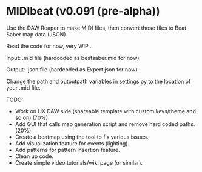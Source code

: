 # MIDIbeat (v0.091 (pre-alpha))
Use the DAW Reaper to make MIDI files, then convert those files to Beat Saber map data (JSON).

Read the code for now, very WIP...

Input: .mid file (hardcoded as beatsaber.mid for now)

Output: .json file (hardcoded as Expert.json for now)

Change the path and outputpath variables in settings.py to the location of your .mid file.

TODO:
- Work on UX DAW side (shareable template with custom keys/theme and so on) (70%)
- Add GUI that calls map generation script and remove hard coded paths. (20%)
- Create a beatmap using the tool to fix various issues.
- Add visualization feature for events (lighting).
- Add patterns for pattern insertion feature.
- Clean up code.
- Create simple video tutorials/wiki page (or similar).
